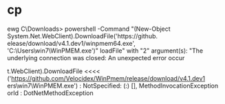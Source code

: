 # cp
ewg
C\Downloads> powershell -Command "(New-Object System.Net.WebClient).DownloadFile('https://github.
elease/download/v4.1.dev1/winpmem64.exe', 'C:\Users\win7\WinPMEM.exe')"
loadFile" with "2" argument(s): "The underlying connection was closed: An unexpected error occur


t.WebClient).DownloadFile <<<< ('https://github.com/Velocidex/WinPmem/release/download/v4.1.dev1
ers\win7\WinPMEM.exe')
     : NotSpecified: (:) [], MethodInvocationException
orId : DotNetMethodException
